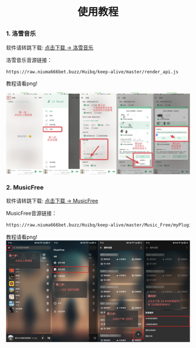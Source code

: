 # <p align="center">使用教程</p>

### 1. 洛雪音乐

软件请转跳下载: [点击下载 -> 洛雪音乐](https://github.com/lyswhut/lx-music-mobile/releases/download/v1.4.2/lx-music-mobile-v1.4.2-arm64-v8a.apk)

洛雪音乐音源链接：
```bash
https://raw.niuma666bet.buzz/Huibq/keep-alive/master/render_api.js
```

教程请看png!

![img_1.png](source/LxMusic.png)


### 2. MusicFree

软件请转跳下载: [点击下载 -> MusicFree](https://github.com/maotoumao/MusicFree/releases/download/v0.3.0/MusicFree-0.3.0.apk)

MusicFree音源链接：
```bash
https://raw.niuma666bet.buzz/Huibq/keep-alive/master/Music_Free/myPlugins.json
```

教程请看png!
![img_2.png](source/MusicFree.png)